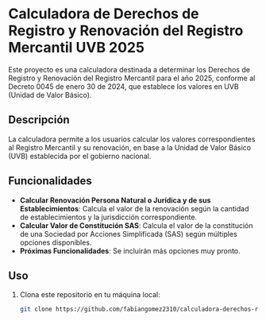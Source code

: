 # Calculadora de Derechos de Registro y Renovación del Registro Mercantil UVB 2025

Este proyecto es una calculadora destinada a determinar los Derechos de Registro y Renovación del Registro Mercantil para el año 2025, conforme al Decreto 0045 de enero 30 de 2024, que establece los valores en UVB (Unidad de Valor Básico).

## Descripción

La calculadora permite a los usuarios calcular los valores correspondientes al Registro Mercantil y su renovación, en base a la Unidad de Valor Básico (UVB) establecida por el gobierno nacional.

## Funcionalidades

- **Calcular Renovación Persona Natural o Jurídica y de sus Establecimientos**: Calcula el valor de la renovación según la cantidad de establecimientos y la jurisdicción correspondiente.
- **Calcular Valor de Constitución SAS**: Calcula el valor de la constitución de una Sociedad por Acciones Simplificada (SAS) según múltiples opciones disponibles.
- **Próximas Funcionalidades**: Se incluirán más opciones muy pronto.

## Uso

1. Clona este repositorio en tu máquina local:
   ```bash
   git clone https://github.com/fabiangomez2310/calculadora-derechos-registro-mercantil-uvb-2025.git
